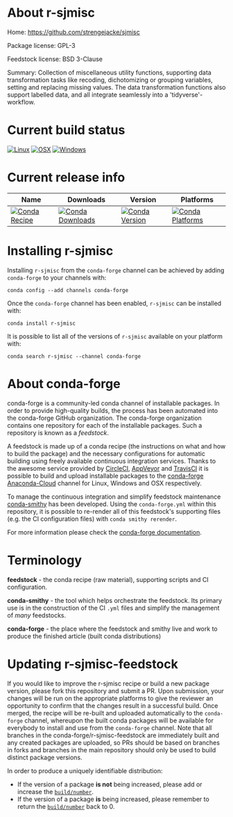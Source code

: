 About r-sjmisc
==============

Home: https://github.com/strengejacke/sjmisc

Package license: GPL-3

Feedstock license: BSD 3-Clause

Summary: Collection of miscellaneous utility functions, supporting data  transformation tasks like recoding, dichotomizing or grouping variables,  setting and replacing missing values. The data transformation functions  also support labelled data, and all integrate seamlessly into a  'tidyverse'-workflow.



Current build status
====================

[![Linux](https://img.shields.io/circleci/project/github/conda-forge/r-sjmisc-feedstock/master.svg?label=Linux)](https://circleci.com/gh/conda-forge/r-sjmisc-feedstock)
[![OSX](https://img.shields.io/travis/conda-forge/r-sjmisc-feedstock/master.svg?label=macOS)](https://travis-ci.org/conda-forge/r-sjmisc-feedstock)
[![Windows](https://img.shields.io/appveyor/ci/conda-forge/r-sjmisc-feedstock/master.svg?label=Windows)](https://ci.appveyor.com/project/conda-forge/r-sjmisc-feedstock/branch/master)

Current release info
====================

| Name | Downloads | Version | Platforms |
| --- | --- | --- | --- |
| [![Conda Recipe](https://img.shields.io/badge/recipe-r--sjmisc-green.svg)](https://anaconda.org/conda-forge/r-sjmisc) | [![Conda Downloads](https://img.shields.io/conda/dn/conda-forge/r-sjmisc.svg)](https://anaconda.org/conda-forge/r-sjmisc) | [![Conda Version](https://img.shields.io/conda/vn/conda-forge/r-sjmisc.svg)](https://anaconda.org/conda-forge/r-sjmisc) | [![Conda Platforms](https://img.shields.io/conda/pn/conda-forge/r-sjmisc.svg)](https://anaconda.org/conda-forge/r-sjmisc) |

Installing r-sjmisc
===================

Installing `r-sjmisc` from the `conda-forge` channel can be achieved by adding `conda-forge` to your channels with:

```
conda config --add channels conda-forge
```

Once the `conda-forge` channel has been enabled, `r-sjmisc` can be installed with:

```
conda install r-sjmisc
```

It is possible to list all of the versions of `r-sjmisc` available on your platform with:

```
conda search r-sjmisc --channel conda-forge
```


About conda-forge
=================

conda-forge is a community-led conda channel of installable packages.
In order to provide high-quality builds, the process has been automated into the
conda-forge GitHub organization. The conda-forge organization contains one repository
for each of the installable packages. Such a repository is known as a *feedstock*.

A feedstock is made up of a conda recipe (the instructions on what and how to build
the package) and the necessary configurations for automatic building using freely
available continuous integration services. Thanks to the awesome service provided by
[CircleCI](https://circleci.com/), [AppVeyor](http://www.appveyor.com/)
and [TravisCI](https://travis-ci.org/) it is possible to build and upload installable
packages to the [conda-forge](https://anaconda.org/conda-forge)
[Anaconda-Cloud](http://docs.anaconda.org/) channel for Linux, Windows and OSX respectively.

To manage the continuous integration and simplify feedstock maintenance
[conda-smithy](http://github.com/conda-forge/conda-smithy) has been developed.
Using the ``conda-forge.yml`` within this repository, it is possible to re-render all of
this feedstock's supporting files (e.g. the CI configuration files) with ``conda smithy rerender``.

For more information please check the [conda-forge documentation](https://conda-forge.org/docs/).

Terminology
===========

**feedstock** - the conda recipe (raw material), supporting scripts and CI configuration.

**conda-smithy** - the tool which helps orchestrate the feedstock.
                   Its primary use is in the construction of the CI ``.yml`` files
                   and simplify the management of *many* feedstocks.

**conda-forge** - the place where the feedstock and smithy live and work to
                  produce the finished article (built conda distributions)


Updating r-sjmisc-feedstock
===========================

If you would like to improve the r-sjmisc recipe or build a new
package version, please fork this repository and submit a PR. Upon submission,
your changes will be run on the appropriate platforms to give the reviewer an
opportunity to confirm that the changes result in a successful build. Once
merged, the recipe will be re-built and uploaded automatically to the
`conda-forge` channel, whereupon the built conda packages will be available for
everybody to install and use from the `conda-forge` channel.
Note that all branches in the conda-forge/r-sjmisc-feedstock are
immediately built and any created packages are uploaded, so PRs should be based
on branches in forks and branches in the main repository should only be used to
build distinct package versions.

In order to produce a uniquely identifiable distribution:
 * If the version of a package **is not** being increased, please add or increase
   the [``build/number``](http://conda.pydata.org/docs/building/meta-yaml.html#build-number-and-string).
 * If the version of a package **is** being increased, please remember to return
   the [``build/number``](http://conda.pydata.org/docs/building/meta-yaml.html#build-number-and-string)
   back to 0.